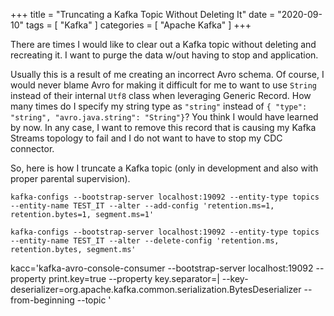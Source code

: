 +++
title = "Truncating a Kafka Topic Without Deleting It"
date = "2020-09-10"
tags = [ "Kafka" ]
categories = [ "Apache Kafka" ]
+++

There are times I would like to clear out a Kafka topic without deleting and recreating it. I want to purge the data w/out having to stop and application.

Usually this is a result of me creating an incorrect Avro schema.
Of course, I would never blame Avro for making it difficult for me to want to use `String` instead of their internal `Utf8` class when leveraging Generic Record.
How many times do I specify my string type as `"string"` instead of `{ "type": "string", "avro.java.string": "String"}`? You think I would have learned by now.
In any case, I want to remove this record that is causing my Kafka Streams topology to fail and I do not want to have to stop my CDC connector.

So, here is how I truncate a Kafka topic (only in development and also with proper parental supervision).  

```
kafka-configs --bootstrap-server localhost:19092 --entity-type topics --entity-name TEST_IT --alter --add-config 'retention.ms=1, retention.bytes=1, segment.ms=1'
```

```
kafka-configs --bootstrap-server localhost:19092 --entity-type topics --entity-name TEST_IT --alter --delete-config 'retention.ms, retention.bytes, segment.ms'
```

kacc='kafka-avro-console-consumer --bootstrap-server localhost:19092 --property print.key=true --property key.separator=\| --key-deserializer=org.apache.kafka.common.serialization.BytesDeserializer --from-beginning --topic '

